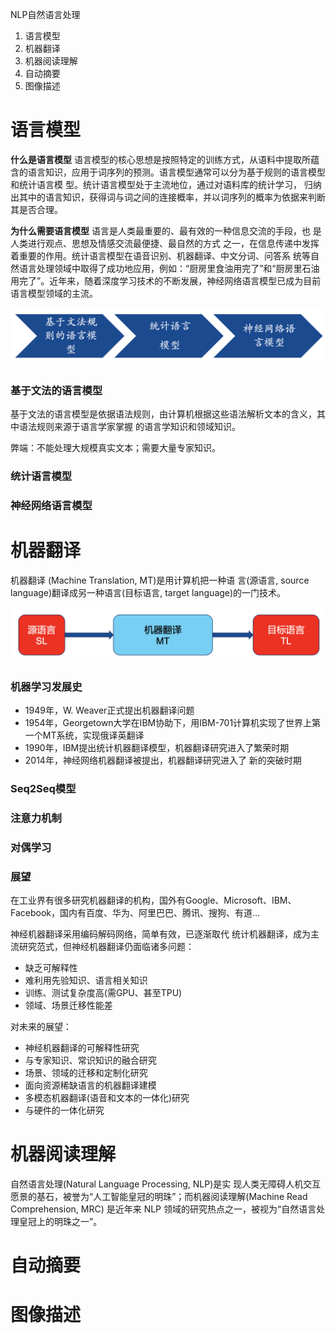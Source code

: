 NLP自然语言处理

1. 语言模型
2. 机器翻译
3. 机器阅读理解
4. 自动摘要
5. 图像描述



# 语言模型

**什么是语言模型**   语言模型的核心思想是按照特定的训练方式，从语料中提取所蕴含的语言知识，应用于词序列的预测。语言模型通常可以分为基于规则的语言模型和统计语言模 型。统计语言模型处于主流地位，通过对语料库的统计学习， 归纳出其中的语言知识，获得词与词之间的连接概率，并以词序列的概率为依据来判断其是否合理。

**为什么需要语言模型**   语言是人类最重要的、最有效的一种信息交流的手段，也 是人类进行观点、思想及情感交流最便捷、最自然的方式 之一，在信息传递中发挥着重要的作用。统计语言模型在语音识别、机器翻译、中文分词、问答系 统等自然语言处理领域中取得了成功地应用，例如：“厨房里食油用完了”和“厨房里石油用完了”。近年来，随着深度学习技术的不断发展，神经网络语言模型已成为目前语言模型领域的主流。

<img src="./PIC/NLP/1.png" alt="1" style="zoom:50%;" />

### 基于文法的语言模型

基于文法的语言模型是依据语法规则，由计算机根据这些语法解析文本的含义，其中语法规则来源于语言学家掌握 的语言学知识和领域知识。

弊端：不能处理大规模真实文本；需要大量专家知识。

### 统计语言模型











### 神经网络语言模型











# 机器翻译

机器翻译 (Machine Translation, MT)是用计算机把一种语 言(源语言, source language)翻译成另一种语言(目标语言, target language)的一门技术。

<img src="./PIC/NLP/2.png" alt="2" style="zoom:50%;" />

### 机器学习发展史

- 1949年，W. Weaver正式提出机器翻译问题
- 1954年，Georgetown大学在IBM协助下，用IBM-701计算机实现了世界上第一个MT系统，实现俄译英翻译
- 1990年，IBM提出统计机器翻译模型，机器翻译研究进入了繁荣时期
- 2014年，神经网络机器翻译被提出，机器翻译研究进入了 新的突破时期

### Seq2Seq模型

### 注意力机制

### 对偶学习

### 展望

在工业界有很多研究机器翻译的机构，国外有Google、Microsoft、IBM、Facebook，国内有百度、华为、阿里巴巴、腾讯、搜狗、有道...

神经机器翻译采用编码解码网络，简单有效，已逐渐取代 统计机器翻译，成为主流研究范式，但神经机器翻译仍面临诸多问题：

- 缺乏可解释性
- 难利用先验知识、语言相关知识
- 训练、测试复杂度高(需GPU、甚至TPU) 
- 领域、场景迁移性能差

对未来的展望：

- 神经机器翻译的可解释性研究
- 与专家知识、常识知识的融合研究
- 场景、领域的迁移和定制化研究
- 面向资源稀缺语言的机器翻译建模
- 多模态机器翻译(语音和文本的一体化)研究
- 与硬件的一体化研究

# 机器阅读理解

自然语言处理(Natural Language Processing, NLP)是实 现人类无障碍人机交互愿景的基石，被誉为“人工智能皇冠的明珠”；而机器阅读理解(Machine Read Comprehension, MRC) 是近年来 NLP 领域的研究热点之一，被视为“自然语言处 理皇冠上的明珠之一”。







# 自动摘要









# 图像描述



